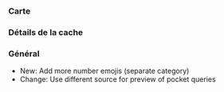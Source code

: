 ### Carte

### Détails de la cache

### Général
- New: Add more number emojis (separate category)
- Change: Use different source for preview of pocket queries
